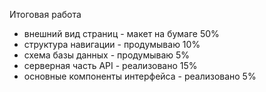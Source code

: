 Итоговая работа
* внешний вид страниц - макет на бумаге 50%
* структура навигации - продумываю 10%
* схема базы данных - продумываю 5%
* серверная часть API - реализовано 15%
* основные компоненты интерфейса - реализовано 5%